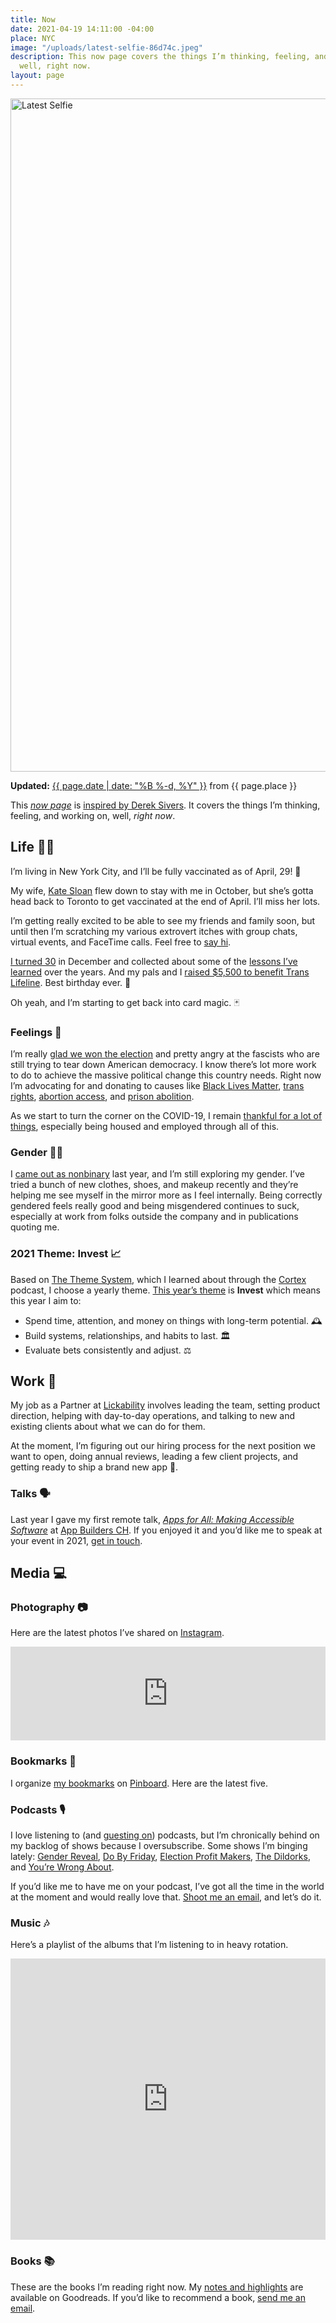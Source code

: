 ```yaml
---
title: Now
date: 2021-04-19 14:11:00 -04:00
place: NYC
image: "/uploads/latest-selfie-86d74c.jpeg"
description: This now page covers the things I’m thinking, feeling, and working on,
  well, right now.
layout: page
---
```


<img src="latest-selfie-86d74c.jpeg" width="1616" height="1077" alt="Latest Selfie">

**Updated:** [{{ page.date | date: "%B %-d, %Y" }}](https://github.com/mattbischoff/matthewbischoff.com/commits/gh-pages/now.markdown) from {{ page.place }}

This _[now page](https://nownownow.com/about)_ is [inspired by Derek Sivers](https://sivers.org/nowff). It covers the things I’m thinking, feeling, and working on, well, _right now_.

## Life 👱🏻

I’m living in New York City, and I’ll be fully vaccinated as of April, 29! 💉 

My wife, [Kate Sloan](https://twitter.com/Girly_Juice) flew down to stay with me in October, but she’s gotta head back to Toronto to get vaccinated at the end of April. I’ll miss her lots.

I’m getting really excited to be able to see my friends and family soon, but until then I’m scratching my various extrovert itches with group chats, virtual events, and FaceTime calls. Feel free to [say hi](/contact).

[I turned 30](https://www.instagram.com/p/CJaNlzXJMy0/) in December and collected about some of the [lessons I’ve learned](https://matthewbischoff.com/30-lessons-from-30-years/) over the years. And my pals and I [raised $5,500 to benefit Trans Lifeline](https://secure.givelively.org/donate/trans-lifeline/matthew-bischoff-1). Best birthday ever. 🥳

Oh yeah, and I’m starting to get back into card magic. 🃏

### Feelings 🔮

I’m really [glad we won the election](https://twitter.com/mb/status/1325112439906725888) and pretty angry at the fascists who are still trying to tear down American democracy. I know there’s lot more work to do to achieve the massive political change this country needs. Right now I’m advocating for and donating to causes like [Black Lives Matter](https://blacklivesmatter.com), [trans rights](https://translifeline.org), [abortion access](https://abortionfunds.org), and [prison abolition](http://criticalresistance.org).

As we start to turn the corner on the COVID-19, I remain [thankful for a lot of things](https://twitter.com/mb/status/1331973312659021824), especially being housed and employed through all of this.

### Gender 🏳️‍⚧️

I [came out as nonbinary](https://twitter.com/mb/status/1150437952155242496) last year, and I’m still exploring my gender. I’ve tried a bunch of new clothes, shoes, and makeup recently and they’re helping me see myself in the mirror more as I feel internally. Being correctly gendered feels really good and being misgendered continues to suck, especially at work from folks outside the company and in publications quoting me.

### 2021 Theme: Invest 📈

Based on [The Theme System](https://www.thethemesystem.com), which I learned about through the [Cortex](http://cortex.fm) podcast, I choose a yearly theme. [This year’s theme](https://matthewbischoff.com/2021-theme-invest/) is **Invest** which means this year I aim to:

* Spend time, attention, and money on things with long-term potential. 🕰
* Build systems, relationships, and habits to last. 🏛
* Evaluate bets consistently and adjust. ⚖️

## Work 👅

My job as a Partner at [Lickability](https://lickability.com) involves leading the team, setting product direction, helping with day-to-day operations, and talking to new and existing clients about what we can do for them. 

At the moment, I’m figuring out our hiring process for the next position we want to open, doing annual reviews, leading a few client projects, and getting ready to ship a brand new app 🤫.

### Talks 🗣

Last year I gave my first remote talk, _[Apps for All: Making Accessible Software](https://matthewbischoff.com/apps-for-all/)_ at [App Builders CH](https://appbuilders.ch). If you enjoyed it and you’d like me to speak at your event in 2021, [get in touch](/contact).

## Media 💻

### Photography 📷

Here are the latest photos I’ve shared on [Instagram](https://instagram.com/mattb).

<script async src="https://snapwidget.com/js/snapwidget.js"></script>
<iframe loading="eager" title="Latest Instagram Photos" src="https://snapwidget.com/embed/807385" class="snapwidget-widget" allowtransparency="true" scrolling="no" style="border:none; overflow:hidden;  width:100%; "></iframe>

### Bookmarks 📌

I organize [my bookmarks](https://pinboard.in/u:mattb) on [Pinboard](https://pinboard.in/). Here are the latest five.

<script language="javascript" src="https://pinboard.in//widgets/v1/linkroll/?user=mattb&count=5"></script>

### Podcasts 🎙

I love listening to (and [guesting on](/about/#podcasts)) podcasts, but I’m chronically behind on my backlog of shows because I oversubscribe. Some shows I’m binging lately: [Gender Reveal](https://www.genderpodcast.com), [Do By Friday](http://dobyfriday.com), [Election Profit Makers](http://www.electionprofitmakers.com), [The Dildorks](http://thedildorks.com), and [You’re Wrong About](https://yourewrongabout.com).

If you’d like me to have me on your podcast, I’ve got all the time in the world at the moment and would really love that. [Shoot me an email](mailto:mb@matthewbischoff.com?subject=Podcast), and let’s do it.

### Music 🎶

Here’s a playlist of the albums that I’m listening to in heavy rotation.

<iframe allow="autoplay *; encrypted-media *; fullscreen *" frameborder="0" height="450" style="width:100%;max-width:660px;overflow:hidden;background:transparent;" sandbox="allow-forms allow-popups allow-same-origin allow-scripts allow-storage-access-by-user-activation allow-top-navigation-by-user-activation" src="https://embed.music.apple.com/us/playlist/heavy-rotation/pl.u-vvRNDtBrg68"></iframe> 

### Books 📚

These are the books I’m reading right now. My [notes and highlights](https://www.goodreads.com/notes/3162891-matthew-bischoff?ref=rnlp) are available on Goodreads. If you’d like to recommend a book, [send me an email](mailto:mb@matthewbischoff.com?subject=Book%20Reccomendation).

<script src="https://www.goodreads.com/review/grid_widget/3162891.Matthew's%20currently-reading%20book%20montage?cover_size=medium&hide_link=true&hide_title=true&num_books=20&order=a&shelf=currently-reading&sort=date_added&widget_id=1608402622" type="text/javascript" charset="utf-8"></script>
